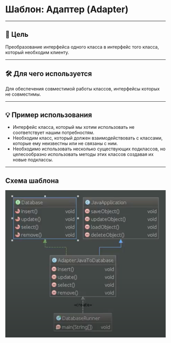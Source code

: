 # Шаблон: Адаптер (Adapter)

---

## 🎯 Цель

Преобразование интерфейса одного класса в интерфейс того класса, который необходим клиенту.

---

## 🛠️ Для чего используется

Для обеспечения совместимой работы классов, интерфейсы которых не совместимы.

---

## 💡 Пример использования

- Интерфейс класса, который мы хотим использовать не соответствует нашим потребностям.
- Необходим класс, который должен взаимодействовать с классами, которые ему неизвестны или не связаны с ним.
- Необходимо использовать несколько существующих подклассов, но целесообразно использовать методы этих классов создавая их новые подклассы.

---

## Схема шаблона

![Схема шаблона Адаптер](../../../../resources/static/adapter.png)
